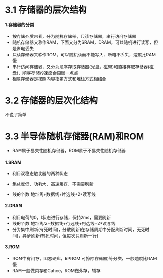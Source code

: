 # 3.1 存储器的层次结构

#### 1.存储器的分类

* 按存储介质来看，分为随机存储器，只读存储器，串行访问存储器
* 随机存储器又称作RAM，下面又分为SRAM，DRAM，可以随机进行读写，但是断电丢失
* 只读存储器又称作ROM，可以随机读而不能写入，断电不丢失，速度比RAM慢
* 串行访问存储器，又分为顺序存取存储器(光盘，磁带)和直接存取存储器(磁盘)，顺序存储的速度会更慢一点点
* 相联存储器是按照内容指定方式和堆栈方式相结合



# 3.2 存储器的层次化结构

不说了简单



# 3.3 半导体随机存储器(RAM)和ROM

* RAM属于易失性随机存储器，ROM属于不易失性随机存储器

#### 1.SRAM

* 利用双稳态触发器的两种状态


* 集成度低，功耗大，高速缓存，不需要刷新
* 线的个数 地址线+数据线+片选线+2*读写线

#### 2.DRAM

* 利用电荷的0，1状态进行存储，保持2ms，需要刷新
* 线的个数 地址线/2+数据线+行选线+列选线+2*读写线
* 分为集中刷新(有死时间)，分散刷新(在存储周期中分配刷新时间，无死时间)，异步刷新(有死时间，但每次只刷新一行)

#### 3.ROM

* ROM中有闪存，固态硬盘，EPROM(可擦除存储器)等分类，一般速度比RAM慢
* RAM一般做内存和Cahce，ROM做外存，辅存